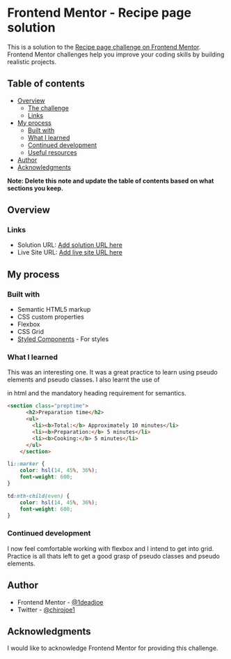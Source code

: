 # Frontend Mentor - Recipe page solution

This is a solution to the [Recipe page challenge on Frontend Mentor](https://www.frontendmentor.io/challenges/recipe-page-KiTsR8QQKm). Frontend Mentor challenges help you improve your coding skills by building realistic projects. 

## Table of contents

- [Overview](#overview)
  - [The challenge](#the-challenge)
  - [Links](#links)
- [My process](#my-process)
  - [Built with](#built-with)
  - [What I learned](#what-i-learned)
  - [Continued development](#continued-development)
  - [Useful resources](#useful-resources)
- [Author](#author)
- [Acknowledgments](#acknowledgments)

**Note: Delete this note and update the table of contents based on what sections you keep.**

## Overview

### Links

- Solution URL: [Add solution URL here](https://your-solution-url.com)
- Live Site URL: [Add live site URL here](https://your-live-site-url.com)

## My process

### Built with

- Semantic HTML5 markup
- CSS custom properties
- Flexbox
- CSS Grid
- [Styled Components](https://styled-components.com/) - For styles

### What I learned

This was an interesting one. It was a great practice to learn using pseudo elements and pseudo classes. I also learnt the use of <section> in html and the mandatory heading requirement for semantics. 

```html
<section class="preptime">
      <h2>Preparation time</h2>
      <ul>
        <li><b>Total:</b> Approximately 10 minutes</li>
        <li><b>Preparation:</b> 5 minutes</li>
        <li><b>Cooking:</b> 5 minutes</li>
      </ul>
    </section>
```
```css
li::marker {
    color: hsl(14, 45%, 36%);
    font-weight: 600;
}

td:nth-child(even) {
    color: hsl(14, 45%, 36%);
    font-weight: 600;
}
```

### Continued development

I now feel comfortable working with flexbox and I intend to get into grid. Practice is all thats left to get a good grasp of pseudo classes and pseudo elements.

## Author

- Frontend Mentor - [@1deadjoe](https://www.frontendmentor.io/profile/1deadjoe)
- Twitter - [@chirojoe1](https://www.twitter.com/chirojoe1)

## Acknowledgments
I would like to acknowledge Frontend Mentor for providing this challenge.
